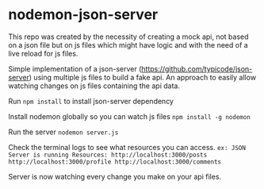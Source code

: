 # nodemon-json-server

This repo was created by the necessity of creating a mock api, not based on a json file but on js files which might have logic and with the need of a live reload for js files.

Simple implementation of a json-server (https://github.com/typicode/json-server) using multiple js files to build a fake api.
An approach to easily allow watching changes on js files containing the api data.

Run `npm install` to install json-server dependency

Install nodemon globally so you can watch js files `npm install -g nodemon`

Run the server `nodemon server.js`

Check the terminal logs to see what resources you can access.
`ex:
JSON Server is running
Resources:
http://localhost:3000/posts
http://localhost:3000/profile
http://localhost:3000/comments
`

Server is now watching every change you make on your api files.

